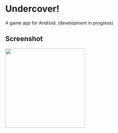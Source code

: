 # Undercover!
A game app for Android. (development in progress) 

## Screenshot

<img src="https://user-images.githubusercontent.com/14143525/71578324-89a11c00-2aac-11ea-8d15-eaa9fbe7d01a.png" width="250">


